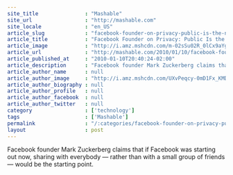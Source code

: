 ```yaml
---
site_title               : "Mashable"
site_url                 : "http://mashable.com"
site_locale              : "en_US"
article_slug             : "facebook-founder-on-privacy-public-is-the-new-social-norm"
article_title            : "Facebook Founder on Privacy: Public Is the New 'Social Norm'"
article_image            : "http://i.amz.mshcdn.com/m-02sSu02R_0lCx9aYghjbzHlps=/1200x627/2012%2F12%2F04%2F32%2Ffacebookfou.bHh.png"
article_url              : "http://mashable.com/2010/01/10/facebook-founder-on-privacy/"
article_published_at     : "2010-01-10T20:40:24-02:00"
article_description      : "Facebook founder Mark Zuckerberg claims that if Facebook was starting out now, sharing with everybody — rather than with a small group of friends — would be the starting point."
article_author_name      : null
article_author_image     : "http://i.amz.mshcdn.com/UXvPeqcy-0mD1Fx_KMDeT5BB1H4=/90x90/2016%2F09%2F20%2F30%2F2012120439petecashmor.aPM.2ecaa.jpg"
article_author_biography : null
article_author_profile   : null
article_author_facebook  : null
article_author_twitter   : null
category                 : ['technology']
tags                     : ['Mashable']
permalink                : "/:categories/facebook-founder-on-privacy-public-is-the-new-social-norm/"
layout                   : post
---
```


Facebook founder Mark Zuckerberg claims that if Facebook was starting out now, sharing with everybody — rather than with a small group of friends — would be the starting point.
